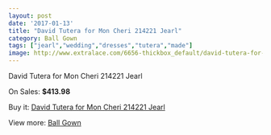 ```yaml
---
layout: post
date: '2017-01-13'
title: "David Tutera for Mon Cheri 214221 Jearl"
category: Ball Gown
tags: ["jearl","wedding","dresses","tutera","made"]
image: http://www.extralace.com/6656-thickbox_default/david-tutera-for-mon-cheri-214221-jearl.jpg
---
```

David Tutera for Mon Cheri 214221 Jearl

On Sales: **$413.98**
<a href="https://www.extralace.com/ball-gown/3150-david-tutera-for-mon-cheri-214221-jearl.html"><amp-img layout="responsive" width="600" height="600" src="//www.extralace.com/6656-thickbox_default/david-tutera-for-mon-cheri-214221-jearl.jpg" alt="David Tutera for Mon Cheri 214221 Jearl 0" /></a>
<a href="https://www.extralace.com/ball-gown/3150-david-tutera-for-mon-cheri-214221-jearl.html"><amp-img layout="responsive" width="600" height="600" src="//www.extralace.com/6657-thickbox_default/david-tutera-for-mon-cheri-214221-jearl.jpg" alt="David Tutera for Mon Cheri 214221 Jearl 1" /></a>

Buy it: [David Tutera for Mon Cheri 214221 Jearl](https://www.extralace.com/ball-gown/3150-david-tutera-for-mon-cheri-214221-jearl.html "David Tutera for Mon Cheri 214221 Jearl")

View more: [Ball Gown](https://www.extralace.com/3-ball-gown "Ball Gown")